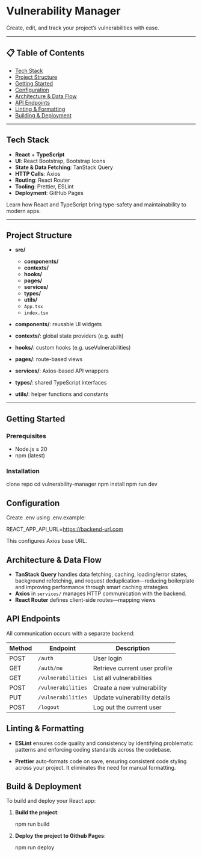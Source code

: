 # Vulnerability Manager

Create, edit, and track your project’s vulnerabilities with ease.

---

## 📋 Table of Contents

- [Tech Stack](#tech-stack)
- [Project Structure](#project-structure)
- [Getting Started](#getting-started)
- [Configuration](#configuration)
- [Architecture & Data Flow](#architecture--data-flow)
- [API Endpoints](#api-endpoints)
- [Linting & Formatting](#linting--formatting)
- [Building & Deployment](#building--deployment)

---

## Tech Stack

- **React** + **TypeScript**
- **UI**: React Bootstrap, Bootstrap Icons
- **State & Data Fetching**: TanStack Query
- **HTTP Calls**: Axios
- **Routing**: React Router
- **Tooling**: Prettier, ESLint
- **Deployment**: GitHub Pages

Learn how React and TypeScript bring type-safety and maintainability to modern apps.

---

## Project Structure

- **src/**
  - **components/**
  - **contexts/**
  - **hooks/**
  - **pages/**
  - **services/**
  - **types/**
  - **utils/**
  - `App.tsx`
  - `index.tsx`

- **components/**: reusable UI widgets
- **contexts/**: global state providers (e.g. auth)
- **hooks/**: custom hooks (e.g. useVulnerabilities)
- **pages/**: route-based views
- **services/**: Axios-based API wrappers
- **types/**: shared TypeScript interfaces
- **utils/**: helper functions and constants

---

## Getting Started

### Prerequisites

- Node.js ≥ 20
- npm (latest)

### Installation

clone repo
cd vulnerability-manager
npm install
npm run dev

## Configuration

Create .env using .env.example:

REACT_APP_API_URL=https://backend-url.com

This configures Axios base URL.

## Architecture & Data Flow

- **TanStack Query** handles data fetching, caching, loading/error states, background refetching, and request deduplication—reducing boilerplate and improving performance through smart caching strategies
- **Axios** in `services/` manages HTTP communication with the backend.
- **React Router** defines client-side routes—mapping views

## API Endpoints

All communication occurs with a separate backend:

| Method | Endpoint           | Description                   |
| ------ | ------------------ | ----------------------------- |
| POST   | `/auth`            | User login                    |
| GET    | `/auth/me`         | Retrieve current user profile |
| GET    | `/vulnerabilities` | List all vulnerabilities      |
| POST   | `/vulnerabilities` | Create a new vulnerability    |
| PUT    | `/vulnerabilities` | Update vulnerability details  |
| POST   | `/logout`          | Log out the current user      |

## Linting & Formatting

- **ESLint** ensures code quality and consistency by identifying problematic patterns and enforcing coding standards across the codebase.

- **Prettier** auto-formats code on save, ensuring consistent code styling across your project. It eliminates the need for manual formatting.

## Build & Deployment

To build and deploy your React app:

1. **Build the project**:

   npm run build

2. **Deploy the project to Github Pages**:

   npm run deploy
